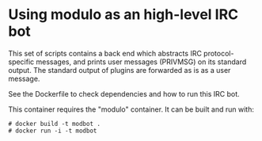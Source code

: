 # Using modulo as an high-level IRC bot

This set of scripts contains a back end which abstracts IRC 
protocol-specific messages, and prints user messages (PRIVMSG) on its 
standard output. The standard output of plugins are forwarded as is as 
a user message. 

See the Dockerfile to check dependencies and how to run this IRC bot.

This container requires the "modulo" container. It can be built and run 
with:

    # docker build -t modbot .
    # docker run -i -t modbot
